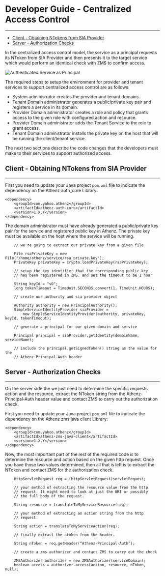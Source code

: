 # Developer Guide - Centralized Access Control
----------------------------------------------

* [Client - Obtaining NTokens from SIA Provider](#client---obtaining-ntokens-from-sia-provider)
* [Server - Authorization Checks](#server---authorization-checks)

In the centralized access control model, the service as a principal
requests its NToken from SIA Provider and then presents it to the
target service which would perform an identical check with ZMS to confirm
access.

![Authenticated Service as Principal](images/centralized_authz_for_services.png)

The required steps to setup the environment for provider and tenant
services to support centralized access control are as follows:

* System administrator creates the provider and tenant domains.
* Tenant Domain administrator generates a public/private key pair
  and registers a service in its domain.
* Provider Domain administrator creates a role and policy that
  grants access to the given role with configured action and resource.
* Provider Domain administrator adds the Tenant Service to the
  role to grant access.
* Tenant Domain administrator installs the private key on the host
  that will be running the client/tenant service.
  
The next two sections describe the code changes that the developers
must make to their services to support authorized access.

## Client - Obtaining NTokens from SIA Provider
-----------------------------------------------

First you need to update your Java project `pom.xml` file to indicate
the dependency on the Athenz auth_core Library:

```
<dependency>
    <groupId>com.yahoo.athenz</groupId>
    <artifactId>athenz-auth-core</artifactId>
    <version>1.X.Y</version>
</dependency>
```

The domain administrator must have already generated a public/private key pair
for the service and registered public key in Athenz. The private key must be
available on the host where the service will be running.

```
    // we're going to extract our private key from a given file
    
    File rsaPrivateKey = new File("/home/athenz/service/rsa_private.key");
    PrivateKey privateKey = Crypto.loadPrivateKey(rsaPrivateKey);
    
    // setup the key identifier that the corresponding public key
    // has been registered in ZMS, and set the timeout to be 1 hour
    
    String keyId = "v0";
    long tokenTimeout = TimeUnit.SECONDS.convert(1, TimeUnit.HOURS);
    
    // create our authority and sia provider object
    
    Authority authority = new PrincipalAuthority();
    SimpleServiceIdentityProvider siaProvider = 
        new SimpleServiceIdentityProvider(authority, privateKey, keyId, tokenTimeout);
    
    // generate a principal for our given domain and service
    
    Principal principal = siaProvider.getIdentity(domainName, serviceName);
    
    // include the principal.getSignedToken() string as the value for the
    // Athenz-Principal-Auth header
```

## Server - Authorization Checks
--------------------------------

On the server side the we just need to determine the specific requests
action and the resource, extract the NToken string from the
Athenz-Principal-Auth header value and contact ZMS to carry out the
authorization check.

First you need to update your Java project `pom.xml` file to indicate
the dependency on the Athenz zms java client Library:

```
<dependency>
    <groupId>com.yahoo.athenz</groupId>
    <artifactId>athenz-zms-java-client</artifactId>
    <version>1.X.Y</version>
</dependency>
```

Now, the most important part of the rest of the required code is to
determine the resource and action based on the given http request.
Once you have those two values determined, then all that is left
is to extract the NToken and contact ZMS for the authorization
check.

```
    HttpServletRequest req = (HttpServletRequest)servletRequest;
    
    // your method of extracting the resource value from the http
    // request. It might need to look at just the URI or possibly
    // the full body of the request.

    String resource = translateToMyServiceResource(req);
    
    // your method of extracting an action string from the http
    // request.
    
    String action = translateToMyServiceAction(req);
    
    // finally extract the ntoken from the header.

    String nToken = req.getHeader(“Athenz-Principal-Auth”);
    
    // create a zms authorizer and contact ZMS to carry out the check
    
    ZMSAuthorizer authorizer = new ZMSAuthorizer(serviceDomain);
    boolean access = authorizer.access(action, resource, nToken, null);
    

 
